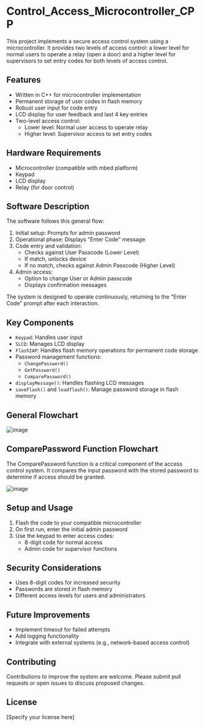 # Control_Access_Microcontroller_CPP

This project implements a secure access control system using a microcontroller. It provides two levels of access control: a lower level for normal users to operate a relay (open a door) and a higher level for supervisors to set entry codes for both levels of access control.

## Features

- Written in C++ for microcontroller implementation
- Permanent storage of user codes in flash memory
- Robust user input for code entry
- LCD display for user feedback and last 4 key entries
- Two-level access control:
  - Lower level: Normal user access to operate relay
  - Higher level: Supervisor access to set entry codes

## Hardware Requirements

- Microcontroller (compatible with mbed platform)
- Keypad
- LCD display
- Relay (for door control)

## Software Description

The software follows this general flow:

1. Initial setup: Prompts for admin password
2. Operational phase: Displays "Enter Code" message
3. Code entry and validation:
   - Checks against User Passcode (Lower Level)
   - If match, unlocks device
   - If no match, checks against Admin Passcode (Higher Level)
4. Admin access:
   - Option to change User or Admin passcode
   - Displays confirmation messages

The system is designed to operate continuously, returning to the "Enter Code" prompt after each interaction.

## Key Components

- `Keypad`: Handles user input
- `SLCD`: Manages LCD display
- `FlashIAP`: Handles flash memory operations for permanent code storage
- Password management functions:
  - `ChangePassword()`
  - `GetPassword()`
  - `ComparePassword()`
- `displayMessage()`: Handles flashing LCD messages
- `saveFlash()` and `loadflash()`: Manage password storage in flash memory
  
## General Flowchart

![image](https://github.com/vmendy07/Control_Access_Microcontroller_CPP/assets/165968387/c7e819e8-9bba-4c0c-a1e2-3e031d7adb23)


## ComparePassword Function Flowchart

The ComparePassword function is a critical component of the access control system. It compares the input password with the stored password to determine if access should be granted.

![image](https://github.com/vmendy07/Control_Access_Microcontroller_CPP/assets/165968387/535e1600-b840-4929-b898-96c6f8df90f0)

## Setup and Usage

1. Flash the code to your compatible microcontroller
2. On first run, enter the initial admin password
3. Use the keypad to enter access codes:
   - 8-digit code for normal access
   - Admin code for supervisor functions

## Security Considerations

- Uses 8-digit codes for increased security
- Passwords are stored in flash memory
- Different access levels for users and administrators

## Future Improvements

- Implement timeout for failed attempts
- Add logging functionality
- Integrate with external systems (e.g., network-based access control)

## Contributing

Contributions to improve the system are welcome. Please submit pull requests or open issues to discuss proposed changes.

## License

[Specify your license here]
